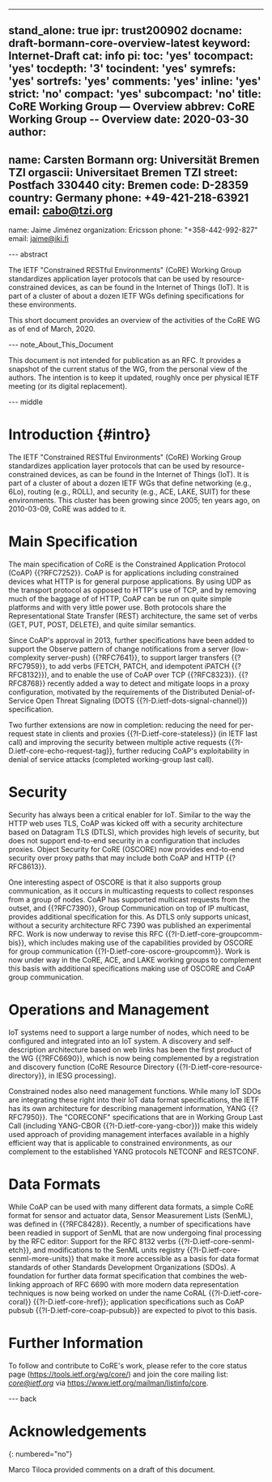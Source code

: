 ---
stand_alone: true
ipr: trust200902
docname: draft-bormann-core-overview-latest
keyword: Internet-Draft
cat: info
pi:
  toc: 'yes'
  tocompact: 'yes'
  tocdepth: '3'
  tocindent: 'yes'
  symrefs: 'yes'
  sortrefs: 'yes'
  comments: 'yes'
  inline: 'yes'
  strict: 'no'
  compact: 'yes'
  subcompact: 'no'
title: CoRE Working Group — Overview
abbrev: CoRE Working Group -- Overview
date: 2020-03-30
author:
-
  name: Carsten Bormann
  org: Universität Bremen TZI
  orgascii: Universitaet Bremen TZI
  street: Postfach 330440
  city: Bremen
  code: D-28359
  country: Germany
  phone: +49-421-218-63921
  email: cabo@tzi.org
-
  name: Jaime Jiménez
  organization: Ericsson
  phone: "+358-442-992-827"
  email: jaime@iki.fi

--- abstract

The IETF "Constrained RESTful Environments" (CoRE) Working Group standardizes application layer protocols that can be used by resource-constrained devices, as can be found in the Internet of Things (IoT).  It is part of a cluster of about a dozen IETF WGs defining specifications for these environments.

This short document provides an overview of the activities of the CoRE WG as of end of March, 2020.

--- note_About_This_Document

This document is not intended for publication as an RFC.  It provides
a snapshot of the current status of the WG, from the personal view of
the authors.  The intention is to keep it updated, roughly once per
physical IETF meeting (or its digital replacement).

--- middle


# Introduction {#intro}


The IETF "Constrained RESTful Environments" (CoRE) Working Group standardizes application layer protocols that can be used by resource-constrained devices, as can be found in the Internet of Things (IoT).  It is part of a cluster of about a dozen IETF WGs that define networking (e.g., 6Lo), routing (e.g., ROLL), and security (e.g., ACE, LAKE, SUIT) for these environments.  This cluster has been growing since 2005; ten years ago, on 2010-03-09, CoRE was added to it.

# Main Specification

The main specification of CoRE is the Constrained Application Protocol (CoAP) {{?RFC7252}}.  CoAP is for applications including constrained devices what HTTP is for general purpose applications. By using UDP as the transport protocol as opposed to HTTP's use of TCP, and by removing much of the baggage of of HTTP, CoAP can be run on quite simple platforms and with very little power use.  Both protocols share the Representational State Transfer (REST) architecture, the same set of verbs (GET, PUT, POST, DELETE), and quite similar semantics.

Since CoAP's approval in 2013, further specifications have been added to support the Observe pattern of change notifications from a server (low-complexity server-push) {{?RFC7641}}, to support larger transfers {{?RFC7959}}, to add verbs (FETCH, PATCH, and idempotent iPATCH {{?RFC8132}}), and to enable the use of CoAP over TCP {{?RFC8323}}.  {{?RFC8768}} recently added a way to detect and mitigate loops in a proxy configuration, motivated by the requirements of the Distributed Denial-of-Service Open Threat Signaling (DOTS {{?I-D.ietf-dots-signal-channel}}) specification.

Two further extensions are now in completion: reducing the need for per-request state in clients and proxies {{?I-D.ietf-core-stateless}} (in IETF last call) and improving the security between multiple active requests {{?I-D.ietf-core-echo-request-tag}}, further reducing CoAP's exploitability in denial of service attacks (completed working-group last call).

# Security

Security has always been a critical enabler for IoT.  Similar to the way the HTTP web uses TLS, CoAP was kicked off with a security architecture based on Datagram TLS (DTLS), which provides high levels of security, but does not support end-to-end security in a configuration that includes proxies.
Object Security for CoRE (OSCORE) now provides end-to-end security over proxy paths that may include both CoAP and HTTP {{?RFC8613}}.

One interesting aspect of OSCORE is that it also supports group communication, as it occurs in multicasting requests to collect responses from a group of nodes.  CoAP has supported multicast requests from the outset, and {{?RFC7390}},
Group Communication on top of IP multicast, provides additional specification for this.  As DTLS only supports unicast, without a security architecture RFC 7390 was published an experimental RFC.  Work is now underway to revise this  RFC {{?I-D.ietf-core-groupcomm-bis}}, which includes making use of the capabilities provided by OSCORE for group communication {{?I-D.ietf-core-oscore-groupcomm}}.  Work is now under way in the CoRE, ACE, and LAKE working groups to complement this basis with additional specifications making use of OSCORE and CoAP group communication.

# Operations and Management

IoT systems need to support a large number of nodes, which need to be configured and integrated into an IoT system.  A discovery and self-description architecture based on web links has been the first product of the WG {{?RFC6690}}, which is now being complemented by a registration and discovery function (CoRE Resource Directory {{?I-D.ietf-core-resource-directory}}, in IESG processing).

Constrained nodes also need management functions.  While many IoT SDOs are integrating these right into their IoT data format specifications, the IETF has its own architecture for describing management information, YANG {{?RFC7950}}.  The "CORECONF" specifications that are in Working Group Last Call (including YANG-CBOR {{?I-D.ietf-core-yang-cbor}}) make this widely used approach of providing management interfaces available in a highly efficient way that is applicable to constrained environments, as our complement to the established YANG protocols NETCONF and RESTCONF.

# Data Formats

While CoAP can be used with many different data formats, a simple CoRE format for sensor and actuator data, Sensor Measurement Lists (SenML), was defined in {{?RFC8428}}.  Recently, a number of specifications have been readied in support of SenML that are now undergoing final processing by the RFC editor:  Support for the RFC 8132 verbs {{?I-D.ietf-core-senml-etch}}, and modifications to the SenML units registry {{?I-D.ietf-core-senml-more-units}} that make it more accessible as a basis for data format standards of other Standards Development Organizations (SDOs).
A foundation for further data format specification that combines the web-linking approach of RFC 6690 with more modern data representation techniques is now being worked on under the name CoRAL {{?I-D.ietf-core-coral}} {{?I-D.ietf-core-href}}; application specifications such as CoAP pubsub {{?I-D.ietf-core-coap-pubsub}} are expected to pivot to this basis.

# Further Information

To follow and contribute to CoRE's work, please refer to the core status page (<https://tools.ietf.org/wg/core/>) and join the core mailing list: *core@ietf.org* via <https://www.ietf.org/mailman/listinfo/core>.

--- back

# Acknowledgements
{: numbered="no"}

Marco Tiloca provided comments on a draft of this document.


<!--  LocalWords:  exploitability multicasting OSCORE CORECONF
 -->
<!--  LocalWords:  NETCONF
 -->
